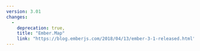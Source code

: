 ```yaml
---
version: 3.01
changes:
  -
    deprecation: true,
    title: "Ember.Map"
    link: "https://blog.emberjs.com/2018/04/13/ember-3-1-released.html"
---
```

